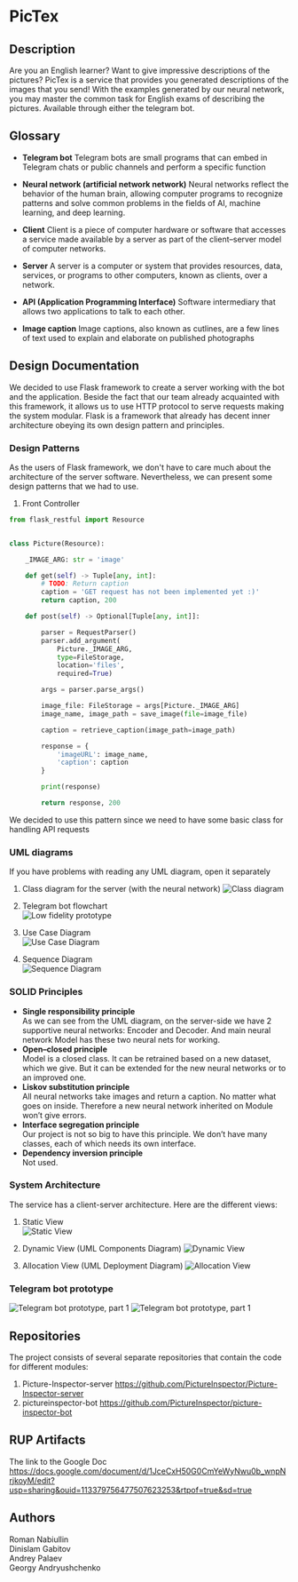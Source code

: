 # PicTex
## Description
Are you an English learner? Want to give impressive descriptions of the pictures? 
PicTex is a service that provides you generated descriptions of the images that you send!
With the examples generated by our neural network, you may master the common task for English exams of describing the pictures.
Available through either the telegram bot.  

## Glossary
- __Telegram bot__
    Telegram bots are small programs that can embed in Telegram chats or public channels and perform a specific function
- __Neural network (artificial network network)__
    Neural networks reflect the behavior of the human brain, allowing computer programs to recognize patterns and solve common problems in the fields of AI, machine learning, and deep learning.

- __Client__
    Client is a piece of computer hardware or software that accesses a service made available by a server as part of the client–server model of computer networks.
- __Server__
    A server is a computer or system that provides resources, data, services, or programs to other computers, known as clients, over a network.
- __API (Application Programming Interface)__
    Software intermediary that allows two applications to talk to each other.
- __Image caption__
    Image captions, also known as cutlines, are a few lines of text used to explain and elaborate on published photographs
  

## Design Documentation

We decided to use Flask framework to create a server working with the bot and the application.
Beside the fact that our team already acquainted with this framework, it allows us to use HTTP protocol to serve requests making the system modular.
Flask is a framework that already has decent inner architecture obeying its own design pattern and principles.

### Design Patterns 

As the users of Flask framework, we don't have to care much about the architecture of the server software.
Nevertheless, we can present some design patterns that we had to use. 

1. Front Controller
```python
from flask_restful import Resource


class Picture(Resource):

    _IMAGE_ARG: str = 'image'

    def get(self) -> Tuple[any, int]:
        # TODO: Return caption
        caption = 'GET request has not been implemented yet :)'
        return caption, 200

    def post(self) -> Optional[Tuple[any, int]]:

        parser = RequestParser()
        parser.add_argument(
            Picture._IMAGE_ARG,
            type=FileStorage,
            location='files',
            required=True)

        args = parser.parse_args()

        image_file: FileStorage = args[Picture._IMAGE_ARG]
        image_name, image_path = save_image(file=image_file)

        caption = retrieve_caption(image_path=image_path)

        response = {
            'imageURL': image_name,
            'caption': caption
        }

        print(response)

        return response, 200
```
We decided to use this pattern since we need to have some basic class for handling API requests

### UML diagrams
If you have problems with reading any UML diagram, open it separately
1. Class diagram for the server (with the neural network)
![Class diagram]( app.svg "Class diagram")
   
2. Telegram bot flowchart <br />
![Low fidelity prototype](prototype.jpg "Low fidelity prototype")
   
3. Use Case Diagram <br />
![Use Case Diagram](use_case_diagram.svg "Use Case Diagram")
   
4. Sequence Diagram <br />
![Sequence Diagram](sequence_diagram.svg "Sequence Diagram")
   
### SOLID Principles
- __Single responsibility principle__ <br />
	As we can see from the UML diagram, on the server-side we have 2 supportive neural networks: Encoder and Decoder. And main neural network Model has these two neural nets for working.
- __Open–closed principle__ <br />
	Model is a closed class. It can be retrained based on a new dataset, which we give. But it can be extended for the new neural networks or to an improved one.
- __Liskov substitution principle__ <br />
	All neural networks take images and return a caption. No matter what goes on inside. Therefore a new neural network inherited on Module won’t give errors.
- __Interface segregation principle__ <br />
	Our project is not so big to have this principle. We don’t have many classes, each of which needs its own interface.
- __Dependency inversion principle__ <br />
	Not used.

### System Architecture
The service has a client-server architecture. Here are the different views:  

1. Static View <br />
![Static View](static_view.svg)

2. Dynamic View (UML Components Diagram)
![Dynamic View](components_diagram.svg)

3. Allocation View (UML Deployment Diagram)
![Allocation View](deployment_diagram.svg)
   
### Telegram bot prototype
![Telegram bot prototype, part 1](bot_prototype1.png "Telegram bot prototype, part 1")
![Telegram bot prototype, part 1](bot_prototype2.png "Telegram bot prototype, part 1")


## Repositories
The project consists of several separate repositories that contain the code for different modules:
1. Picture-Inspector-server
https://github.com/PictureInspector/Picture-Inspector-server
2. pictureinspector-bot
https://github.com/PictureInspector/picture-inspector-bot

## RUP Artifacts
The link to the Google Doc
https://docs.google.com/document/d/1JceCxH50G0CmYeWyNwu0b_wnpNrjkoyM/edit?usp=sharing&ouid=113379756477507623253&rtpof=true&sd=true

## Authors
Roman Nabiullin  
Dinislam Gabitov  
Andrey Palaev  
Georgy Andryushchenko  
